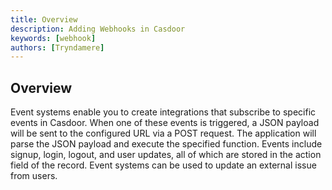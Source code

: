 ```yaml
---
title: Overview
description: Adding Webhooks in Casdoor
keywords: [webhook]
authors: [Tryndamere]
---
```


## Overview

Event systems enable you to create integrations that subscribe to specific events in Casdoor. When one of these events is triggered, a JSON payload will be sent to the configured URL via a POST request. The application will parse the JSON payload and execute the specified function. Events include signup, login, logout, and user updates, all of which are stored in the action field of the record. Event systems can be used to update an external issue from users.
